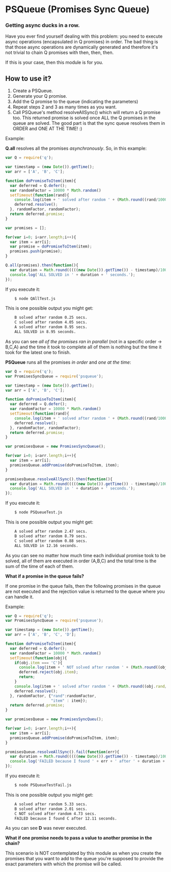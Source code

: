# PSQueue (Promises Sync Queue)

### Getting async ducks in a row.

Have you ever find yourself dealing with this problem: you need to execute async operations (encapsulated in Q promises)
in order. The bad thing is that those async operations are dynamically generated and therefore it's not trivial
to chain Q promises with then, then, then.

If this is your case, then this module is for you.

## How to use it?

1. Create a PSQueue.
2. Generate your Q promise.
3. Add the Q promise to the queue (indicating the parameters)
4. Repeat steps 2 and 3 as many times as you want.
5. Call PSQueue's method resolveAllSync() which will return a Q promise too. This returned promise is solved 
once ALL the Q promises in the queue are solved. The good part is that the sync queue resolves them in ORDER and 
ONE AT THE TIME! :)

Example:

**Q.all** resolves all the promises *asynchronously*. So, in this example:


```javascript
var Q = require('q');

var timestamp = (new Date()).getTime();
var arr = ['A', 'B', 'C'];

function doPromiseToItem(item){
  var deferred = Q.defer();
  var randomFactor = 10000 * Math.random()
  setTimeout(function(rand){
    console.log(item + ' solved after random ' + (Math.round((rand/1000)*100)/100) + ' secs.');
    deferred.resolve();
  }, randomFactor, randomFactor);
  return deferred.promise;
}

var promises = [];

for(var i=0; i<arr.length;i++){
  var item = arr[i];
  var promise = doPromiseToItem(item);
  promises.push(promise);
}

Q.all(promises).then(function(){
  var duration = Math.round(((((new Date()).getTime()) - timestamp)/1000)*100)/100;
  console.log('ALL SOLVED in ' + duration + ' seconds.');
});
```
If you execute it:

```bash
    $ node QAllTest.js
```
This is one possible output you might get:

```bash
    B solved after random 0.25 secs.
    C solved after random 4.05 secs.
    A solved after random 8.95 secs.
    ALL SOLVED in 8.95 seconds.
```

As you can see *all of the promises ran in parallel* (not in a specific order -> B,C,A) and the time it took to complete 
all of them is nothing but the time it took for the latest one to finish.

**PSQueue** runs all the promises *in order* and *one at the time*:

```javascript
var Q = require('q');
var PromisesSyncQueue = require('psqueue');

var timestamp = (new Date()).getTime();
var arr = ['A', 'B', 'C'];

function doPromiseToItem(item){
  var deferred = Q.defer();
  var randomFactor = 10000 * Math.random()
  setTimeout(function(rand){
    console.log(item + ' solved after random ' + (Math.round((rand/1000)*100)/100) + ' secs.');
    deferred.resolve();
  }, randomFactor, randomFactor);
  return deferred.promise;
}

var promisesQueue = new PromisesSyncQueue();

for(var i=0; i<arr.length;i++){
  var item = arr[i];
  promisesQueue.addPromise(doPromiseToItem, item);
}

promisesQueue.resolveAllSync().then(function(){
  var duration = Math.round(((((new Date()).getTime()) - timestamp)/1000)*100)/100;
  console.log('ALL SOLVED in ' + duration + ' seconds.');
});
```
If you execute it:

```bash
    $ node PSQueueTest.js
```
This is one possible output you might get:

```bash
    A solved after random 2.47 secs.
    B solved after random 8.79 secs.
    C solved after random 0.88 secs.
    ALL SOLVED in 12.16 seconds.
```

As you can see no matter how much time each individual promise took to be solved, all of them are executed 
in order (A,B,C) and the total time is the sum of the time of each of them.

**What if a promise in the queue fails?**

If one promise in the queue fails, then the following promises in the queue are not executed and the rejection value is returned to the queue where you 
can handle it.

Example:

```javascript
var Q = require('q');
var PromisesSyncQueue = require('psqueue');

var timestamp = (new Date()).getTime();
var arr = ['A', 'B', 'C', 'D'];

function doPromiseToItem(item){
  var deferred = Q.defer();
  var randomFactor = 10000 * Math.random()
  setTimeout(function(obj){
    if(obj.item === 'C'){
      console.log(item + ' NOT solved after random ' + (Math.round((obj.rand/1000)*100)/100) + ' secs.');
      deferred.reject(obj.item);
      return;
    }
    console.log(item + ' solved after random ' + (Math.round((obj.rand/1000)*100)/100) + ' secs.');
    deferred.resolve();
  }, randomFactor, {"rand":randomFactor,
                    "item" : item});
  return deferred.promise;
}

var promisesQueue = new PromisesSyncQueu();

for(var i=0; i<arr.length;i++){
  var item = arr[i];
  promisesQueue.addPromise(doPromiseToItem, item);
}

promisesQueue.resolveAllSync().fail(function(err){
  var duration = Math.round(((((new Date()).getTime()) - timestamp)/1000)*100)/100;
  console.log('FAILED because I found ' + err + ' after ' + duration + ' seconds.');
});

```

If you execute it:

```bash
    $ node PSQueueTestFail.js
```
This is one possible output you might get:

```bash
    A solved after random 5.33 secs.
    B solved after random 2.01 secs.
    C NOT solved after random 4.73 secs.
    FAILED because I found C after 12.11 seconds.
```

As you can see **D** was never executed.


**What if one promise needs to pass a value to another promise in the chain?**

This scenario is NOT contemplated by this module as when you create the promises that you want to add to the 
queue you're supposed to provide the exact parameters with which the promise will be called.
